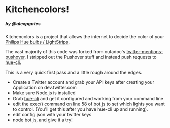 Kitchencolors!
============

##### by @alexpgates

Kitchencolors is a project that allows the internet to decide the color of your <a href="http://meethue.com/">Philips Hue bulbs / LightStrips</a>.

The vast majority of this code was forked from outadoc's <a href="https://github.com/outadoc/twitter-mentions-pushover">twitter-mentions-pushover</a>. I stripped out the Pushover stuff and instead push requests to <a href="https://github.com/bahamas10/hue-cli">hue-cli</a>.

This is a very quick first pass and a little rough around the edges.

- Create a Twitter account and grab your API keys after creating your Application on dev.twitter.com
- Make sure Node.js is installed
- Grab <a href="https://www.npmjs.org/package/hue-cli">hue-cli</a> and get it configured and working from your command line
- edit the exec() command on line 58 of bot.js to set which lights you want to control. (You'll get this after you have hue-cli up and running).
- edit config.json with your twitter keys
- node bot.js, and give it a try!